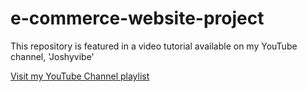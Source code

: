 # e-commerce-website-project


This repository is featured in a video tutorial available on my YouTube channel, 'Joshyvibe'


[Visit my YouTube Channel playlist](https://www.youtube.com/playlist?list=PLaihkeNsyPjrRoM1nCsOKNumXwqqz5Nmd)
